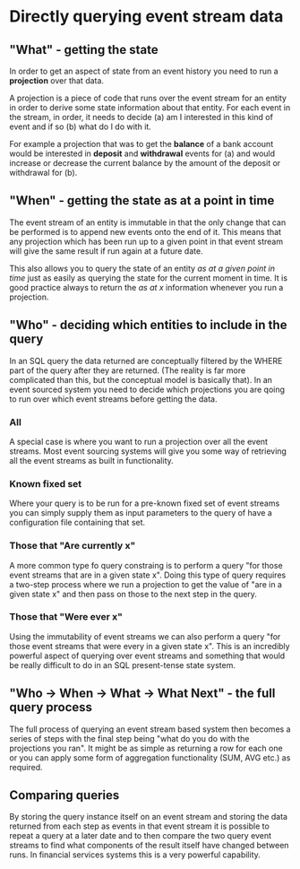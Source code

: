 # Directly querying event stream data

## "What" - getting the state

In order to get an aspect of state from an event history you need to run a **projection** over that data.  

A projection is a piece of code that runs over the event stream for an entity in order to derive some state information about that entity.
For each event in the stream, in order, it needs to decide (a) am I interested in this kind of event and if so (b) what do I do with it.

For example a projection that was to get the **balance** of a bank account would be interested in **deposit** and **withdrawal** events for (a) and would increase or decrease the current balance by the amount of the deposit or withdrawal for (b).


## "When" - getting the state as at a point in time

The event stream of an entity is immutable in that the only change that can be performed is to append new events onto the end of it.  This means that any projection which has been run up to a given point in that event stream will give the same result if run again at a future date.

This also allows you to query the state of an entity _as at a given point in time_ just as easily as querying the state for the current moment in time.  It is good practice always to return the _as at x_ information whenever you run a projection.

## "Who" - deciding which entities to include in the query

In an SQL query the data returned are conceptually filtered by the WHERE part of the query after they are returned.  (The reality is far more complicated than this, but the conceptual model is basically that).
In an event sourced system you need to decide which projections you are qoing to run over which event streams before getting the data.

### All

A special case is where you want to run a projection over all the event streams.  Most event sourcing systems will give you some way of retrieving all the event streams as built in functionality.

### Known fixed set

Where your query is to be run for a pre-known fixed set of event streams you can simply supply them as input parameters to the query of have a configuration file containing that set.

### Those that "Are currently x"

A more common type fo query constraing is to perform a query "for those event streams that are in a given state x".  Doing this type of query requires a two-step process where we run a projection to get the value of "are in a given state x" and then pass on those to the next step in the query. 

### Those that "Were ever x"

Using the immutability of event streams we can also perform a query "for those event streams that were every in a given state x".  This is an incredibly powerful aspect of querying over event streams and something that would be really difficult to do in an SQL present-tense state system.

## "Who -> When -> What -> What Next" - the full query process

The full process of querying an event stream based system then becomes a series of steps with the final step being "what do you do with the projections you ran".  It might be as simple as returning a row for each one or you can apply some form of aggregation functionality (SUM, AVG etc.) as required.

## Comparing queries

By storing the query instance itself on an event stream and storing the data returned from each step as events in that event stream it is possible to repeat a query at a later date and to then compare the two query event streams to find what components of the result itself have changed between runs.  In financial services systems this is a very powerful capability.
